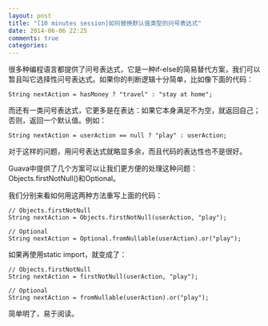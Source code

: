 ```yaml
---
layout: post
title: "[10 minutes session]如何替换默认值类型的问号表达式"
date: 2014-06-06 22:25
comments: true
categories: 
---
```

很多种编程语言都提供了问号表达式，它是一种if-else的简易替代方案，我们可以暂且叫它选择性问号表达式。如果你的判断逻辑十分简单，比如像下面的代码：

```
String nextAction = hasMoney ? "travel" : "stay at home";
```

而还有一类问号表达式，它更多是在表达：如果它本身满足不为空，就返回自己；否则，返回一个默认值。例如：

```
String nextAction = userAction == null ? "play" : userAction;
```

对于这样的问题，用问号表达式就略显多余，而且代码的表达性也不是很好。

Guava中提供了几个方案可以让我们更方便的处理这种问题：Objects.firstNotNull()和Optional。

我们分别来看如何用这两种方法重写上面的代码：

```
// Objects.firstNotNull
String nextAction = Objects.firstNotNull(userAction, "play");

// Optional
String nextAction = Optional.fromNullable(userAction).or("play");
```

如果再使用static import，就变成了：

```
// Objects.firstNotNull
String nextAction = firstNotNull(userAction, "play");

// Optional
String nextAction = fromNullable(userAction).or("play");
```

简单明了，易于阅读。
